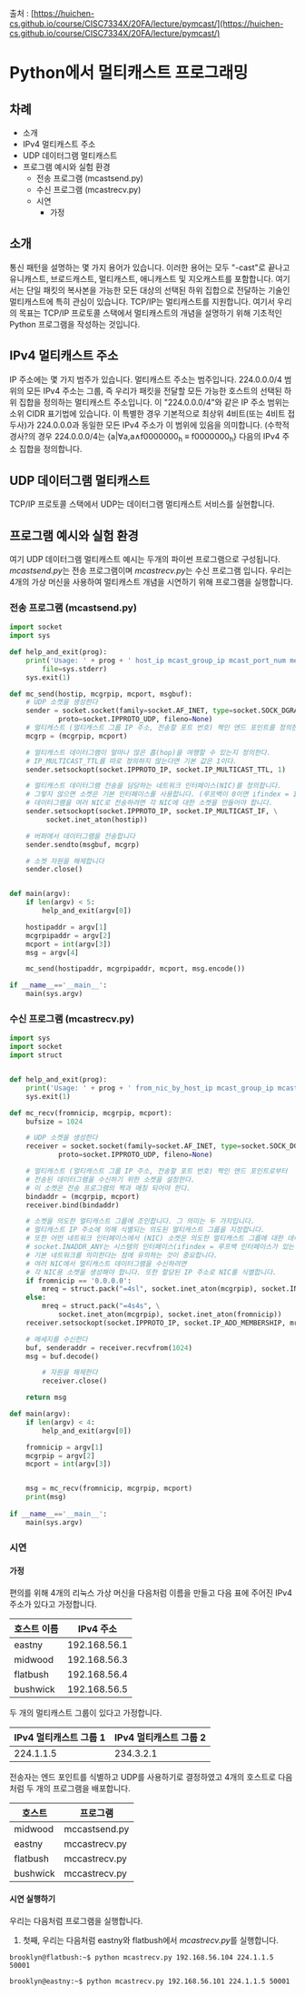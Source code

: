 출처 : [https://huichen-cs.github.io/course/CISC7334X/20FA/lecture/pymcast/](https://huichen-cs.github.io/course/CISC7334X/20FA/lecture/pymcast/)

# Python에서 멀티캐스트 프로그래밍

## 차례

* 소개
* IPv4 멀티캐스트 주소
* UDP 데이터그램 멀티캐스트
* 프로그램 예시와 실험 환경
  - 전송 프로그램 (mcastsend.py)
  - 수신 프로그램 (mcastrecv.py)
  - 시연
    + 가정

## 소개

통신 패턴을 설명하는 몇 가지 용어가 있습니다. 이러한 용어는 모두 "-cast"로 끝나고 유니캐스트, 브로드캐스트, 멀티캐스트, 애니캐스트 및 지오캐스트를 포함합니다. 여기서는 단일 패킷의 복사본을 가능한 모든 대상의 선택된 하위 집합으로 전달하는 기술인 멀티캐스트에 특히 관심이 있습니다. TCP/IP는 멀티캐스트를 지원합니다. 여기서 우리의 목표는 TCP/IP 프로토콜 스택에서 멀티캐스트의 개념을 설명하기 위해 기초적인 Python 프로그램을 작성하는 것입니다.

## IPv4 멀티캐스트 주소

IP 주소에는 몇 가지 범주가 있습니다. 멀티캐스트 주소는 범주입니다. 224.0.0.0/4 범위의 모든 IPv4 주소는 그룹, 즉 우리가 패킷을 전달할 모든 가능한 호스트의 선택된 하위 집합을 정의하는 멀티캐스트 주소입니다. 이 "224.0.0.0/4"와 같은 IP 주소 범위는 소위 CIDR 표기법에 있습니다. 이 특별한 경우 기본적으로 최상위 4비트(또는 4비트 접두사)가 224.0.0.0과 동일한 모든 IPv4 주소가 이 범위에 있음을 의미합니다. (수학적 경사?의 경우 224.0.0.0/4는 {a|∀a,a∧f0000000<sub>h</sub> ≡ f0000000<sub>h</sub>} 다음의 IPv4 주소 집합을 정의합니다.

## UDP 데이터그램 멀티캐스트

TCP/IP 프로토콜 스택에서 UDP는 데이터그램 멀티캐스트 서비스를 실현합니다.

## 프로그램 예시와 실험 환경

여기 UDP 데이터그램 멀티캐스트 예시는 두개의 파이썬 프로그램으로 구성됩니다. *mcastsend.py*는 전송 프로그램이며 *mcastrecv.py*는 수신 프로그램 입니다. 우리는 4개의 가상 머신을 사용하여 멀티캐스트 개념을 시연하기 위해 프로그램을 실행합니다.

### 전송 프로그램 (mcastsend.py)

```python
import socket
import sys

def help_and_exit(prog):
    print('Usage: ' + prog + ' host_ip mcast_group_ip mcast_port_num message',
        file=sys.stderr)
    sys.exit(1)

def mc_send(hostip, mcgrpip, mcport, msgbuf):
    # UDP 소켓을 생성한다
    sender = socket.socket(family=socket.AF_INET, type=socket.SOCK_DGRAM, \
            proto=socket.IPPROTO_UDP, fileno=None)
    # 멀티캐스트 (멀티캐스트 그룹 IP 주소, 전송할 포트 번호) 짝인 엔드 포인트를 정의한다.
    mcgrp = (mcgrpip, mcport)

    # 멀티캐스트 데이터그램이 얼마나 많은 홉(hop)을 여행할 수 있는지 정의한다.
    # IP_MULTICAST_TTL를 따로 정의하지 않는다면 기본 값은 1이다. 
    sender.setsockopt(socket.IPPROTO_IP, socket.IP_MULTICAST_TTL, 1)

    # 멀티캐스트 데이터그램 전송을 담당하는 네트워크 인터페이스(NIC)를 정의합니다.
    # 그렇지 않으면 소켓은 기본 인터페이스를 사용합니다. (루프백이 0이면 ifindex = 1)
    # 데이터그램을 여러 NIC로 전송하려면 각 NIC에 대한 소켓을 만들어야 합니다.
    sender.setsockopt(socket.IPPROTO_IP, socket.IP_MULTICAST_IF, \
         socket.inet_aton(hostip))

    # 버퍼에서 데이터그램을 전송합니다
    sender.sendto(msgbuf, mcgrp)

    # 소켓 자원을 해제합니다 
    sender.close()


def main(argv):
    if len(argv) < 5:
        help_and_exit(argv[0])

    hostipaddr = argv[1]
    mcgrpipaddr = argv[2]
    mcport = int(argv[3])
    msg = argv[4]

    mc_send(hostipaddr, mcgrpipaddr, mcport, msg.encode())

if __name__=='__main__':
    main(sys.argv)
```

### 수신 프로그램 (mcastrecv.py)

```python
import sys
import socket
import struct


def help_and_exit(prog):
    print('Usage: ' + prog + ' from_nic_by_host_ip mcast_group_ip mcast_port')
    sys.exit(1)

def mc_recv(fromnicip, mcgrpip, mcport):
    bufsize = 1024

    # UDP 소켓을 생성한다
    receiver = socket.socket(family=socket.AF_INET, type=socket.SOCK_DGRAM, \
            proto=socket.IPPROTO_UDP, fileno=None)

    # 멀티캐스트 (멀티캐스트 그룹 IP 주소, 전송할 포트 번호) 짝인 엔드 포인트로부터 
    # 전송된 데이터그램을 수신하기 위한 소켓을 설정한다.
    # 이 소켓은 전송 프로그램의 짝과 매칭 되어야 한다.
    bindaddr = (mcgrpip, mcport)
    receiver.bind(bindaddr)

    # 소켓을 의도한 멀티캐스트 그룹에 조인합니다. 그 의미는 두 가지입니다.
    # 멀티캐스트 IP 주소에 의해 식별되는 의도된 멀티캐스트 그룹을 지정합니다.
    # 또한 어떤 네트워크 인터페이스에서 (NIC) 소켓은 의도한 멀티캐스트 그룹에 대한 데이터그램을 수신합니다.
    # socket.INADDR_ANY는 시스템의 인터페이스(ifindex = 루프백 인터페이스가 있는 경우 1)에서 
    # 기본 네트워크를 의미한다는 점에 유의하는 것이 중요합니다.
    # 여러 NIC에서 멀티캐스트 데이터그램을 수신하려면
    # 각 NIC용 소켓을 생성해야 합니다. 또한 할당된 IP 주소로 NIC를 식별합니다.
    if fromnicip == '0.0.0.0':
        mreq = struct.pack("=4sl", socket.inet_aton(mcgrpip), socket.INADDR_ANY)
    else:
        mreq = struct.pack("=4s4s", \
            socket.inet_aton(mcgrpip), socket.inet_aton(fromnicip))
    receiver.setsockopt(socket.IPPROTO_IP, socket.IP_ADD_MEMBERSHIP, mreq)

    # 메세지를 수신한다
    buf, senderaddr = receiver.recvfrom(1024)
    msg = buf.decode()

		# 자원을 해제한다
		receiver.close()

    return msg

def main(argv):
    if len(argv) < 4:
        help_and_exit(argv[0])

    fromnicip = argv[1] 
    mcgrpip = argv[2]
    mcport = int(argv[3])


    msg = mc_recv(fromnicip, mcgrpip, mcport)
    print(msg)
    
if __name__=='__main__':
    main(sys.argv)
```

### 시연

#### 가정

편의를 위해 4개의 리눅스 가상 머신을 다음처럼 이름을 만들고 다음 표에 주어진 IPv4 주소가 있다고 가정합니다.

|**호스트 이름**|**IPv4 주소**|
|-|-|
|eastny|192.168.56.1|
|midwood|192.168.56.3|
|flatbush|192.168.56.4|
|bushwick|192.168.56.5|

두 개의 멀티캐스트 그룹이 있다고 가정합니다.

|**IPv4 멀티캐스트 그룹 1**|**IPv4 멀티캐스트 그룹 2**|
|-|-|
|224.1.1.5|234.3.2.1|

전송자는 엔드 포인트를 식별하고 UDP를 사용하기로 결정하였고 4개의 호스트로 다음처럼 두 개의 프로그램을 배포합니다.

|**호스트**|**프로그램**|
|-|-|
|midwood|mccastsend.py|
|eastny|mccastrecv.py|
|flatbush|mccastrecv.py|
|bushwick|mccastrecv.py|

#### 시연 실행하기

우리는 다음처럼 프로그램을 실행합니다.

1. 첫째, 우리는 다음처럼 eastny와 flatbush에서 *mcastrecv.py*를 실행합니다.

```shell
brooklyn@flatbush:~$ python mcastrecv.py 192.168.56.104 224.1.1.5 50001
```

```shell
brooklyn@eastny:~$ python mcastrecv.py 192.168.56.101 224.1.1.5 50001
```
